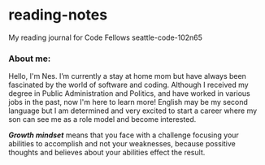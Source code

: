 # reading-notes

My reading journal for Code Fellows   seattle-code-102n65

### About me:
Hello, I'm Nes. I’m currently a stay at home mom but have always been fascinated by the world of software and coding. Although I received my degree in Public Administration and Politics, and have worked in various jobs in the past, now I'm here to learn more! English may be my second language but I am determined and very excited to start a career where my son can see me as a role model and become interested. 


**_Growth mindset_** means that you face with a challenge focusing your abilities to accomplish and not your weaknesses, because possitive thoughts and believes about your abilities effect the result.   


  

